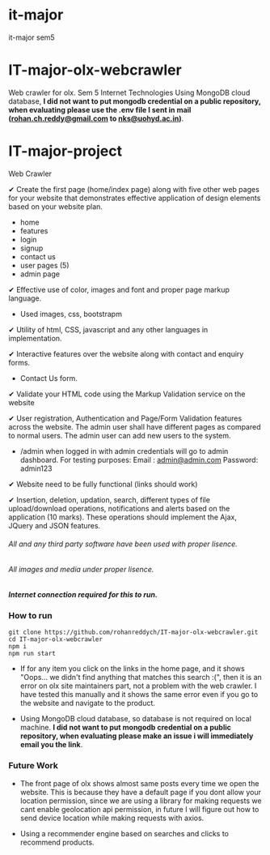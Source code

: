 # it-major
it-major sem5
# IT-major-olx-webcrawler
Web crawler for olx. Sem 5 Internet Technologies
 Using MongoDB cloud database, **I did not want to put mongodb credential on a public repository, when evaluating please use the .env file I sent in mail (rohan.ch.reddy@gmail.com to nks@uohyd.ac.in)**.
# IT-major-project
Web Crawler

✔ Create the first page (home/index page) along with five other web pages for your website
that demonstrates effective application of design elements based on your website plan.

- home
- features
- login
- signup
- contact us
- user pages (5)
- admin page

✔ Effective use of color, images and font and proper page markup language.
- Used images, css, bootstrapm

✔ Utility of html, CSS, javascript and any other languages in implementation.

✔ Interactive features over the website along with contact and enquiry forms.
- Contact Us form.

✔ Validate your HTML code using the Markup Validation service on the website

✔ User registration, Authentication and Page/Form Validation features across the website.
The admin user shall have different pages as compared to normal users. The admin user
can add new users to the system.

- /admin when logged in with admin credentials will go to admin dashboard.
For testing purposes:
Email : admin@admin.com
Password: admin123


✔ Website need to be fully functional (links should work)

✔ Insertion, deletion, updation, search, different types of file upload/download operations,
notifications and alerts based on the application (10 marks). These operations should
implement the Ajax, JQuery and JSON features.



###### All and any third party software have been used with proper lisence.
###### All images and media under proper lisence.
##### Internet connection required for this to run.

### How to run
```
git clone https://github.com/rohanreddych/IT-major-olx-webcrawler.git
cd IT-major-olx-webcrawler
npm i
npm run start
```



- If for any item you click on the links in the home page, and it shows   "Oops... we didn't find anything that matches this search :(", then it is an error on olx site maintainers part, not a problem with the web crawler. I have tested this manually and it shows the same error even if you go to the website and navigate to the product.

- Using MongoDB cloud database, so database is not required on local machine. **I did not want to put mongodb credential on a public repository, when evaluating please make an issue i will immediately email you the link**.

### Future Work

- The front page of olx shows almost same posts every time we open the website. This is because they have a default page if you dont allow your location permission, since we are using a library for making requests we cant enable geolocation api permission, in future I will figure out how to send device location while making requests with axios.

- Using a recommender engine based on searches and clicks to recommend products.
